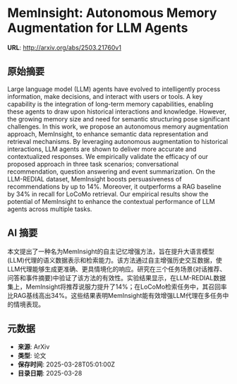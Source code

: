# MemInsight: Autonomous Memory Augmentation for LLM Agents

**URL**: http://arxiv.org/abs/2503.21760v1

## 原始摘要

Large language model (LLM) agents have evolved to intelligently process
information, make decisions, and interact with users or tools. A key capability
is the integration of long-term memory capabilities, enabling these agents to
draw upon historical interactions and knowledge. However, the growing memory
size and need for semantic structuring pose significant challenges. In this
work, we propose an autonomous memory augmentation approach, MemInsight, to
enhance semantic data representation and retrieval mechanisms. By leveraging
autonomous augmentation to historical interactions, LLM agents are shown to
deliver more accurate and contextualized responses. We empirically validate the
efficacy of our proposed approach in three task scenarios; conversational
recommendation, question answering and event summarization. On the LLM-REDIAL
dataset, MemInsight boosts persuasiveness of recommendations by up to 14%.
Moreover, it outperforms a RAG baseline by 34% in recall for LoCoMo retrieval.
Our empirical results show the potential of MemInsight to enhance the
contextual performance of LLM agents across multiple tasks.


## AI 摘要

本文提出了一种名为MemInsight的自主记忆增强方法，旨在提升大语言模型(LLM)代理的语义数据表示和检索能力。该方法通过自主增强历史交互数据，使LLM代理能够生成更准确、更具情境化的响应。研究在三个任务场景(对话推荐、问答和事件摘要)中验证了该方法的有效性。实验结果显示，在LLM-REDIAL数据集上，MemInsight将推荐说服力提升了14%；在LoCoMo检索任务中，其召回率比RAG基线高出34%。这些结果表明MemInsight能有效增强LLM代理在多任务中的情境表现。

## 元数据

- **来源**: ArXiv
- **类型**: 论文
- **保存时间**: 2025-03-28T05:01:00Z
- **目录日期**: 2025-03-28
